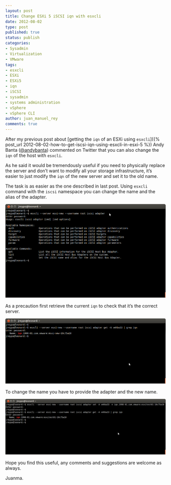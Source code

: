 ```yaml
---
layout: post
title: Change ESXi 5 iSCSI iqn with esxcli
date: 2012-08-02
type: post
published: true
status: publish
categories:
- Sysadmin
- Virtualization
- VMware
tags:
- esxcli
- ESXi
- ESXi5
- iqn
- iSCSI
- sysadmin
- systems administration
- vSphere
- vSphere CLI
author: juan_manuel_rey
comments: true
---
```


After my previous post about [getting the `iqn` of an ESXi using `esxcli`]({% post_url 2012-08-02-how-to-get-iscsi-iqn-using-esxcli-in-esxi-5 %}) Andy Banta ([@andybanta](http://twitter.com/andybanta)) commented on Twitter that you can also change the `iqn` of the host with `esxcli`.

As he said it would be tremendously useful if you need to physically replace the server and don’t want to modify all your storage infrastructure, it’s easier to just modify the `iqn` of the new server and set it to the old name.

The task is as easier as the one described in last post. Using `esxcli` command with the `iscsi` namespace you can change the name and the alias of the adapter.

[![](/images/esxcli_iscsi_namespaces.png "esxcli iSCSI namespace")]({{site.url}}/images/esxcli_iscsi_namespaces.png)

As a precaution first retrieve the current `iqn` to check that it’s the correct server.

[![](/images/get_iscsi_iqn_esxcli_vcli.png "Retrieve current iqn")]({{site.url}}/images/get_iscsi_iqn_esxcli_vcli.png)

To change the name you have to provide the adapter and the new name.

[![](/images/set_iscsi_iqn_esxcli_vcli.png "Set new iSCSI iqn")]({{site.url}}/images/set_iscsi_iqn_esxcli_vcli.png)

Hope you find this useful, any comments and suggestions are welcome as always.

Juanma.
